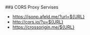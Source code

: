 ##ä CORS Proxy Servises

* https://jsonp.afeld.me/?url=${URL}
* http://cors.io/?u=${URL}
* https://crossorigin.me/${URL}
